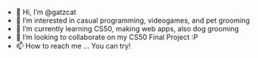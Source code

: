 - 👋 Hi, I’m @gatzcat
- 👀 I’m interested in casual programming, videogames, and pet grooming
- 🌱 I’m currently learning CS50, making web apps, also dog grooming
- 💞️ I’m looking to collaborate on my CS50 Final Project :P
- 📫 How to reach me ... You can try!

<!---
gatzcat/gatzcat is a ✨ special ✨ repository because its `README.md` (this file) appears on your GitHub profile.
You can click the Preview link to take a look at your changes.
--->
